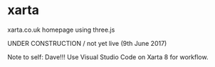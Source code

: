# xarta
xarta.co.uk homepage using three.js

UNDER CONSTRUCTION / not yet live (9th June 2017)

Note to self: Dave!!! Use Visual Studio Code on Xarta 8 for workflow.
